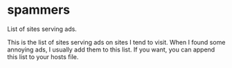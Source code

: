 # spammers
List of sites serving ads.

This is the list of sites serving ads on sites I tend to visit. When I found some annoying ads, I usually add them to this list. If you want, you can append this list to your hosts file.
